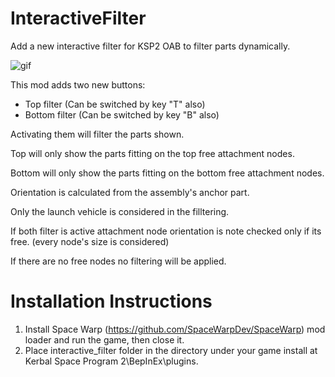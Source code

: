 # InteractiveFilter
Add a new interactive filter for KSP2 OAB to filter parts dynamically.

![gif](https://github.com/VChristof/InteractiveFilter/blob/main/Animation.gif)

This mod adds two new buttons:
- Top filter (Can be switched by key "T" also)
- Bottom filter (Can be switched by key "B" also)

Activating them will filter the parts shown.

Top will only show the parts fitting on the top free attachment nodes.

Bottom will only show the parts fitting on the bottom free attachment nodes.

Orientation is calculated from the assembly's anchor part.

Only the launch vehicle is considered in the filltering.

If both filter is active attachment node orientation is note checked only if its free. (every node's size is considered)

If there are no free nodes no filtering will be applied.

# Installation Instructions
1. Install Space Warp (https://github.com/SpaceWarpDev/SpaceWarp) mod loader and run the game, then close it.
2. Place interactive_filter folder in the directory under your game install at Kerbal Space Program 2\BepInEx\plugins.
